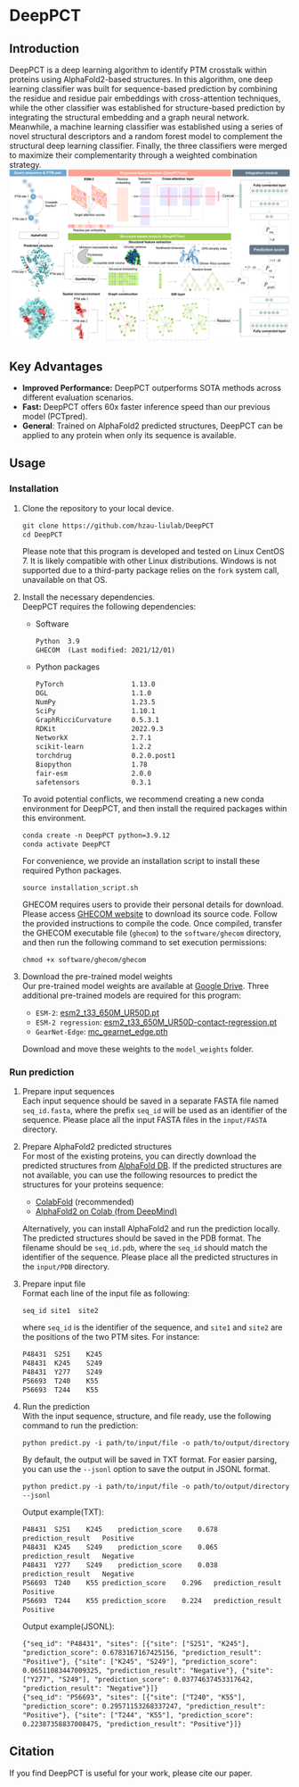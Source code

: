 # DeepPCT

## Introduction

DeepPCT is a deep learning algorithm to identify PTM crosstalk within proteins using AlphaFold2-based structures. In this algorithm, one deep learning classifier was built for sequence-based prediction by combining the residue and residue pair embeddings with cross-attention techniques, while the other classifier was established for structure-based prediction by integrating the structural embedding and a graph neural network. Meanwhile, a machine learning classifier was established using a series of novel structural descriptors and a random forest model to complement the structural deep learning classifier. Finally, the three classifiers were merged to maximize their complementarity through a weighted combination strategy.
![](figures/flowchart.png)

## Key Advantages
- **Improved Performance:** DeepPCT outperforms SOTA methods across different evaluation scenarios.
- **Fast:** DeepPCT offers 60x faster inference speed than our previous model (PCTpred).
- **General**: Trained on AlphaFold2 predicted structures, DeepPCT can be applied to any protein when only its sequence is available.

## Usage

### Installation
1. Clone the repository to your local device.
    ```shell
    git clone https://github.com/hzau-liulab/DeepPCT
    cd DeepPCT
    ```
    Please note that this program is developed and tested on Linux CentOS 7. It is likely compatible with other Linux distributions. Windows is not supported due to a third-party package relies on the `fork` system call, unavailable on that OS. 


2. Install the necessary dependencies.  
    DeepPCT requires the following dependencies:
    * Software 
        ```text
        Python  3.9
        GHECOM  (Last modified: 2021/12/01)
        ```
    * Python packages
        ```text
        PyTorch                 1.13.0
        DGL                     1.1.0
        NumPy                   1.23.5
        SciPy                   1.10.1
        GraphRicciCurvature     0.5.3.1
        RDKit                   2022.9.3
        NetworkX                2.7.1
        scikit-learn            1.2.2
        torchdrug               0.2.0.post1
        Biopython               1.78
        fair-esm                2.0.0
        safetensors             0.3.1
        ```

    To avoid potential conflicts, we recommend creating a new conda environment for DeepPCT, and then install the required packages within this environment.
    ```shell
    conda create -n DeepPCT python=3.9.12
    conda activate DeepPCT
    ```

    For convenience, we provide an installation script to install these required Python packages.
    ```shell
    source installation_script.sh
    ```

    GHECOM requires users to provide their personal details for download. Please access [GHECOM website](https://pdbj.org/ghecom/) to download its source code. Follow the provided instructions to compile the code. Once compiled, transfer the GHECOM executable file (`ghecom`) to the `software/ghecom` directory, and then run the following command to set execution permissions:
    ```shell
    chmod +x software/ghecom/ghecom
    ```

3. Download the pre-trained model weights  
    Our pre-trained model weights are available at [Google Drive](https://drive.google.com/drive/folders/1aw25sR43EpZ8gmJhJY6l3StR3kcDUICV?usp=sharing).
    Three additional pre-trained models are required for this program:
    * `ESM-2`: [esm2_t33_650M_UR50D.pt](https://dl.fbaipublicfiles.com/fair-esm/models/esm2_t33_650M_UR50D.pt)
    * `ESM-2 regression`: [esm2_t33_650M_UR50D-contact-regression.pt](https://dl.fbaipublicfiles.com/fair-esm/models/esm2_t33_650M_UR50D-contact-regression.pt)
    * `GearNet-Edge`: [mc_gearnet_edge.pth](https://zenodo.org/records/7593637/files/mc_gearnet_edge.pth?download=1)

    Download and move these weights to the `model_weights` folder.

### Run prediction

1. Prepare input sequences  
    Each input sequence should be saved in a separate FASTA file named `seq_id.fasta`, where the prefix `seq_id` will be used as an identifier of the sequence. Please place all the input FASTA files in the `input/FASTA` directory.

2. Prepare AlphaFold2 predicted structures  
    For most of the existing proteins, you can directly download the predicted structures from [AlphaFold DB](https://alphafold.ebi.ac.uk/). 
    If the predicted structures are not available, you can use the following resources to predict the structures for your proteins sequence:
    * [ColabFold](https://colab.research.google.com/github/sokrypton/ColabFold/blob/main/AlphaFold2.ipynb) (recommended)
    * [AlphaFold2 on Colab (from DeepMind)](https://colab.research.google.com/github/deepmind/alphafold/blob/main/notebooks/AlphaFold.ipynb)

    Alternatively, you can install AlphaFold2 and run the prediction locally.
    The predicted structures should be saved in the PDB format. The filename should be `seq_id.pdb`, where the `seq_id` should match the identifier of the sequence. Please place all the predicted structures in the `input/PDB` directory.

3. Prepare input file  
    Format each line of the input file as following:
    ```text
    seq_id site1  site2
    ```
    where `seq_id` is the identifier of the sequence, and `site1` and `site2` are the positions of the two PTM sites. For instance:
    ```text
    P48431	S251	K245
    P48431	K245	S249
    P48431	Y277	S249
    P56693	T240	K55
    P56693	T244	K55
    ```

4. Run the prediction  
    With the input sequence, structure, and file ready, use the following command to run the prediction:
    ```shell
    python predict.py -i path/to/input/file -o path/to/output/directory
    ```
    
    By default, the output will be saved in TXT format. For easier parsing, you can use the `--jsonl` option to save the output in JSONL format.
    ```shell
    python predict.py -i path/to/input/file -o path/to/output/directory --jsonl
    ```

    Output example(TXT):
    ```text
    P48431	S251	K245	prediction_score	0.678	prediction_result	Positive
    P48431	K245	S249	prediction_score	0.065	prediction_result	Negative
    P48431	Y277	S249	prediction_score	0.038	prediction_result	Negative
    P56693	T240	K55	prediction_score	0.296	prediction_result	Positive
    P56693	T244	K55	prediction_score	0.224	prediction_result	Positive
    ```

    Output example(JSONL):
    ```jsonl
    {"seq_id": "P48431", "sites": [{"site": ["S251", "K245"], "prediction_score": 0.6783167167425156, "prediction_result": "Positive"}, {"site": ["K245", "S249"], "prediction_score": 0.06511083447009325, "prediction_result": "Negative"}, {"site": ["Y277", "S249"], "prediction_score": 0.03774637453317642, "prediction_result": "Negative"}]}
    {"seq_id": "P56693", "sites": [{"site": ["T240", "K55"], "prediction_score": 0.29571153268337247, "prediction_result": "Positive"}, {"site": ["T244", "K55"], "prediction_score": 0.22387358837008475, "prediction_result": "Positive"}]}
    ```


## Citation
If you find DeepPCT is useful for your work, please cite our paper.
